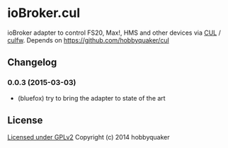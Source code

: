 ioBroker.cul
============

ioBroker adapter to control FS20, Max!, HMS and other devices via [CUL](http://busware.de/tiki-index.php?page=CUL) /
[culfw](http://culfw.de). Depends on https://github.com/hobbyquaker/cul


## Changelog
### 0.0.3 (2015-03-03)
* (bluefox) try to bring the adapter to state of the art



## License

[Licensed under GPLv2](LICENSE) Copyright (c) 2014 hobbyquaker